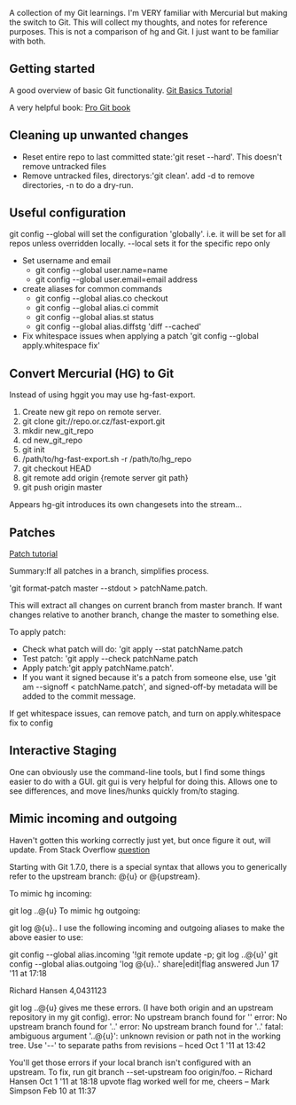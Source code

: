 [title:Git Notes]:
[date:2012-08-24]:

<p>A collection of my Git learnings. I'm VERY familiar with Mercurial but making the switch to Git. This will collect my thoughts, and notes for reference purposes. This is not a comparison of hg and Git. I just want to be familiar with both.</p>

<h2>Getting started</h2>
<p>A good overview of basic Git functionality. <a href="http://marakana.com/s/git_basics_tutorial_example,1244/index.html">Git Basics Tutorial</a></p>
<p>A very helpful book: <a href="http://marakana.com/s/git_basics_tutorial_example,1244/index.html">Pro Git book</a></p>
<h2>Cleaning up unwanted changes</h2>
<ul>
<li>Reset entire repo to last committed state:'git reset --hard'. This doesn't remove untracked files</li>
<li>Remove untracked files, directorys:'git clean'. add -d to remove directories, -n to do a dry-run.</li>
</ul>
<h2>Useful configuration</h2>
<p>git config --global will set the configuration 'globally'. i.e. it will be set for all repos unless overridden locally. --local sets it for the specific repo only</p>
<ul>
<li>Set username and email
<ul>
<li>git config --global user.name=name</li>
<li>git config --global user.email=email address</li>
</ul>
</li>
	<li>create aliases for common commands
<ul>
<li>git config --global alias.co checkout</li>
<li>git config --global alias.ci commit</li>
<li>git config --global alias.st status</li>
<li>git config --global alias.diffstg 'diff --cached'</li>
</ul>
</li>
<li>Fix whitespace issues when applying a patch 'git config --global apply.whitespace fix'</li>
</ul>
<h2>Convert Mercurial (HG) to Git</h2>
Instead of using hggit you may use hg-fast-export.

<ol>
<li>Create new git repo on remote server.</li>
<li>git clone git://repo.or.cz/fast-export.git</li>
<li>mkdir new_git_repo</li>
<li>cd new_git_repo</li>
<li>git init</li>
<li>/path/to/hg-fast-export.sh -r /path/to/hg_repo</li>
<li>git checkout HEAD</li>
<li>git remote add origin {remote server git path}</li>
<li>git push origin master</li>
</ol>

Appears hg-git introduces its own changesets into the stream...
<h2>Patches</h2>
<p><a href="http://ariejan.net/2009/10/26/how-to-create-and-apply-a-patch-with-git">Patch tutorial</a></p>
<p>Summary:If all patches in a branch, simplifies process.</p>
<p>'git format-patch master --stdout > patchName.patch.</p>
This will extract all changes on current branch from master branch. If want changes relative to another branch, change the master to something else.
<p>To apply patch:</p>
<ul><li>Check what patch will do: 'git apply --stat patchName.patch</li>
<li>Test patch: 'git apply --check patchName.patch</li>
<li>Apply patch:'git apply patchName.patch'.</li>
<li>If you want it signed because it's a patch from someone else, use 'git am --signoff < patchName.patch', and signed-off-by metadata will be added to the commit message.</li></li>
</ul>
<p>If get whitespace issues, can remove patch, and turn on apply.whitespace fix to config</p>

<h2>Interactive Staging</h2>
<p>One can obviously use the command-line tools, but I find some things easier to do with a GUI. git gui is very helpful for doing this. Allows one to see differences, and move lines/hunks quickly from/to staging.</p>
<h2>Mimic incoming and outgoing</h2>
Haven't gotten this working correctly just yet, but once figure it out, will update.
From Stack Overflow <a href="http://stackoverflow.com/questions/231211/using-git-how-do-i-find-modified-files-between-local-and-remote/6389348#6389348">question</a>
<p>
Starting with Git 1.7.0, there is a special syntax that allows you to generically refer to the upstream branch: @{u} or @{upstream}.
</p>
To mimic hg incoming:

git log ..@{u}
To mimic hg outgoing:

git log @{u}..
I use the following incoming and outgoing aliases to make the above easier to use:

git config --global alias.incoming '!git remote update -p; git log ..@{u}'
git config --global alias.outgoing 'log @{u}..'
share|edit|flag
answered Jun 17 '11 at 17:18

Richard Hansen
4,0431123
 	
 	
git log ..@{u} gives me these errors. (I have both origin and an upstream repository in my git config). error: No upstream branch found for '' error: No upstream branch found for '..' error: No upstream branch found for '..' fatal: ambiguous argument '..@{u}': unknown revision or path not in the working tree. Use '--' to separate paths from revisions – hced Oct 1 '11 at 13:42
 	
 	
You'll get those errors if your local branch isn't configured with an upstream. To fix, run git branch --set-upstream foo origin/foo. – Richard Hansen Oct 1 '11 at 18:18
 	upvote
 	flag
worked well for me, cheers – Mark Simpson Feb 10 at 11:37
